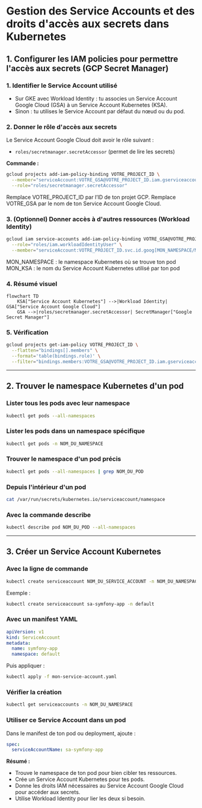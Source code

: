# Gestion des Service Accounts et des droits d'accès aux secrets dans Kubernetes


## 1. Configurer les IAM policies pour permettre l'accès aux secrets (GCP Secret Manager)

### 1. Identifier le Service Account utilisé
- Sur GKE avec Workload Identity : tu associes un Service Account Google Cloud (GSA) à un Service Account Kubernetes (KSA).
- Sinon : tu utilises le Service Account par défaut du nœud ou du pod.

### 2. Donner le rôle d'accès aux secrets
Le Service Account Google Cloud doit avoir le rôle suivant :
- `roles/secretmanager.secretAccessor` (permet de lire les secrets)

**Commande :**
```bash
gcloud projects add-iam-policy-binding VOTRE_PROJECT_ID \
  --member="serviceAccount:VOTRE_GSA@VOTRE_PROJECT_ID.iam.gserviceaccount.com" \
  --role="roles/secretmanager.secretAccessor"
```
Remplace VOTRE_PROJECT_ID par l’ID de ton projet GCP.
Remplace VOTRE_GSA par le nom de ton Service Account Google Cloud.

### 3. (Optionnel) Donner accès à d'autres ressources (Workload Identity)
```bash
gcloud iam service-accounts add-iam-policy-binding VOTRE_GSA@VOTRE_PROJECT_ID.iam.gserviceaccount.com \
  --role="roles/iam.workloadIdentityUser" \
  --member="serviceAccount:VOTRE_PROJECT_ID.svc.id.goog[MON_NAMESPACE/MON_KSA]"
```
MON_NAMESPACE : le namespace Kubernetes où se trouve ton pod
MON_KSA : le nom du Service Account Kubernetes utilisé par ton pod

### 4. Résumé visuel
```mermaid
flowchart TD
    KSA["Service Account Kubernetes"] -->|Workload Identity| GSA["Service Account Google Cloud"]
    GSA -->|roles/secretmanager.secretAccessor| SecretManager["Google Secret Manager"]
```

### 5. Vérification
```bash
gcloud projects get-iam-policy VOTRE_PROJECT_ID \
  --flatten="bindings[].members" \
  --format='table(bindings.role)' \
  --filter="bindings.members:VOTRE_GSA@VOTRE_PROJECT_ID.iam.gserviceaccount.com"
```

---


## 2. Trouver le namespace Kubernetes d'un pod

### Lister tous les pods avec leur namespace
```bash
kubectl get pods --all-namespaces
```

### Lister les pods dans un namespace spécifique
```bash
kubectl get pods -n NOM_DU_NAMESPACE
```

### Trouver le namespace d'un pod précis
```bash
kubectl get pods --all-namespaces | grep NOM_DU_POD
```

### Depuis l'intérieur d'un pod
```bash
cat /var/run/secrets/kubernetes.io/serviceaccount/namespace
```

### Avec la commande describe
```bash
kubectl describe pod NOM_DU_POD --all-namespaces
```


---

## 3. Créer un Service Account Kubernetes

### Avec la ligne de commande
```bash
kubectl create serviceaccount NOM_DU_SERVICE_ACCOUNT -n NOM_DU_NAMESPACE
```
Exemple :
```bash
kubectl create serviceaccount sa-symfony-app -n default
```

### Avec un manifest YAML
```yaml
apiVersion: v1
kind: ServiceAccount
metadata:
  name: symfony-app
  namespace: default
```
Puis appliquer :
```bash
kubectl apply -f mon-service-account.yaml
```

### Vérifier la création
```bash
kubectl get serviceaccounts -n NOM_DU_NAMESPACE
```

### Utiliser ce Service Account dans un pod
Dans le manifest de ton pod ou deployment, ajoute :
```yaml
spec:
  serviceAccountName: sa-symfony-app
```


**Résumé :**
- Trouve le namespace de ton pod pour bien cibler tes ressources.
- Crée un Service Account Kubernetes pour tes pods.
- Donne les droits IAM nécessaires au Service Account Google Cloud pour accéder aux secrets.
- Utilise Workload Identity pour lier les deux si besoin. 